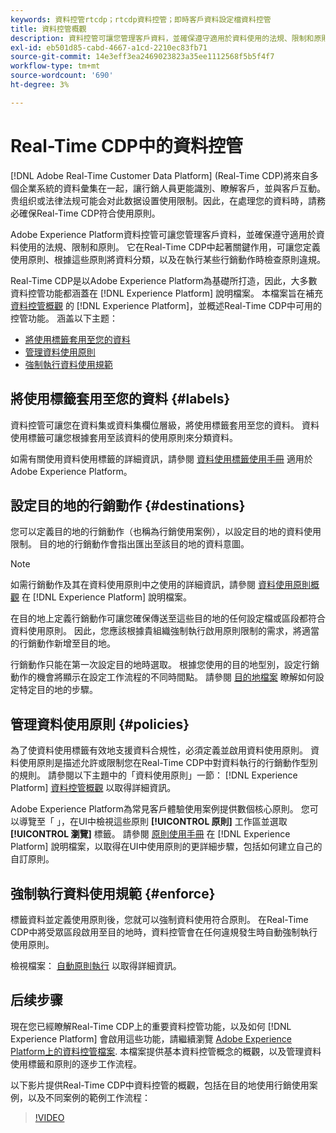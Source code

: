 ```yaml
---
keywords: 資料控管rtcdp；rtcdp資料控管；即時客戶資料設定檔資料控管
title: 資料控管概觀
description: 資料控管可讓您管理客戶資料，並確保遵守適用於資料使用的法規、限制和原則。
exl-id: eb501d85-cabd-4667-a1cd-2210ec83fb71
source-git-commit: 14e3eff3ea2469023823a35ee1112568f5b5f4f7
workflow-type: tm+mt
source-wordcount: '690'
ht-degree: 3%

---
```


# Real-Time CDP中的資料控管

[!DNL Adobe Real-Time Customer Data Platform] (Real-Time CDP)將來自多個企業系統的資料彙集在一起，讓行銷人員更能識別、瞭解客戶，並與客戶互動。 贵组织或法律法规可能会对此数据设置使用限制。因此，在處理您的資料時，請務必確保Real-Time CDP符合使用原則。

Adobe Experience Platform資料控管可讓您管理客戶資料，並確保遵守適用於資料使用的法規、限制和原則。 它在Real-Time CDP中起著關鍵作用，可讓您定義使用原則、根據這些原則將資料分類，以及在執行某些行銷動作時檢查原則違規。

Real-Time CDP是以Adobe Experience Platform為基礎所打造，因此，大多數資料控管功能都涵蓋在 [!DNL Experience Platform] 說明檔案。 本檔案旨在補充 [資料控管概觀](../../data-governance/home.md) 的 [!DNL Experience Platform]，並概述Real-Time CDP中可用的控管功能。 涵盖以下主题：

* [將使用標籤套用至您的資料](#labels)
* [管理資料使用原則](#policies)
* [強制執行資料使用規範](#enforce)

## 將使用標籤套用至您的資料 {#labels}

資料控管可讓您在資料集或資料集欄位層級，將使用標籤套用至您的資料。 資料使用標籤可讓您根據套用至該資料的使用原則來分類資料。

如需有關使用資料使用標籤的詳細資訊，請參閱 [資料使用標籤使用手冊](../../data-governance/labels/overview.md) 適用於Adobe Experience Platform。

## 設定目的地的行銷動作 {#destinations}

您可以定義目的地的行銷動作（也稱為行銷使用案例），以設定目的地的資料使用限制。 目的地的行銷動作會指出匯出至該目的地的資料意圖。

>[!NOTE]
>
>如需行銷動作及其在資料使用原則中之使用的詳細資訊，請參閱 [資料使用原則概觀](../../data-governance/policies/overview.md) 在 [!DNL Experience Platform] 說明檔案。

在目的地上定義行銷動作可讓您確保傳送至這些目的地的任何設定檔或區段都符合資料使用原則。 因此，您應該根據貴組織強制執行啟用原則限制的需求，將適當的行銷動作新增至目的地。

行銷動作只能在第一次設定目的地時選取。 根據您使用的目的地型別，設定行銷動作的機會將顯示在設定工作流程的不同時間點。 請參閱 [目的地檔案](../destinations/overview.md) 瞭解如何設定特定目的地的步驟。

## 管理資料使用原則 {#policies}

為了使資料使用標籤有效地支援資料合規性，必須定義並啟用資料使用原則。 資料使用原則是描述允許或限制您在Real-Time CDP中對資料執行的行銷動作型別的規則。 請參閱以下主題中的「資料使用原則」一節： [!DNL Experience Platform] [資料控管概觀](../../data-governance/home.md) 以取得詳細資訊。

Adobe Experience Platform為常見客戶體驗使用案例提供數個核心原則。 您可以導覽至「 」，在UI中檢視這些原則 **[!UICONTROL 原則]** 工作區並選取 **[!UICONTROL 瀏覽]** 標籤。 請參閱 [原則使用手冊](../../data-governance/policies/user-guide.md) 在 [!DNL Experience Platform] 說明檔案，以取得在UI中使用原則的更詳細步驟，包括如何建立自己的自訂原則。

## 強制執行資料使用規範 {#enforce}

標籤資料並定義使用原則後，您就可以強制資料使用符合原則。 在Real-Time CDP中將受眾區段啟用至目的地時，資料控管會在任何違規發生時自動強制執行使用原則。

檢視檔案： [自動原則執行](../../data-governance/enforcement/auto-enforcement.md) 以取得詳細資訊。

## 后续步骤

現在您已經瞭解Real-Time CDP上的重要資料控管功能，以及如何 [!DNL Experience Platform] 會啟用這些功能，請繼續瀏覽 [Adobe Experience Platform上的資料控管檔案](../../data-governance/home.md). 本檔案提供基本資料控管概念的概觀，以及管理資料使用標籤和原則的逐步工作流程。

以下影片提供Real-Time CDP中資料控管的概觀，包括在目的地使用行銷使用案例，以及不同案例的範例工作流程：

>[!VIDEO](https://video.tv.adobe.com/v/33631?quality=12&learn=on)
